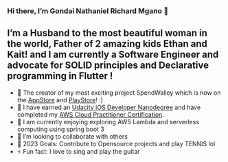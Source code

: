 ### Hi there, I’m Gondai Nathaniel Richard Mgano 👋
## I’m a Husband to the most beautiful woman in the world, Father of 2 amazing kids Ethan and Kait! and I am currently a Software Engineer and advocate for SOLID principles and Declarative programming in Flutter !
- 🔭 The creator of my most exciting project SpendWalley which is now on the [AppStore](https://apps.apple.com/tr/app/spendwalley/id6443815046) and [PlayStore](https://play.google.com/store/apps/details?id=za.co.get.SpendWalley.spend_walley&pli=1)! :)
- 🌱 I have earned an [Udacity iOS Developer Nanodegree](https://graduation.udacity.com/confirm/PXVAHHKF) and have completed my [AWS Cloud Practitioner Certification](https://www.credly.com/badges/d2971603-01b0-489b-a7ae-afdfb6d67854).
- 🌱 I am currently enjoying exploring AWS Lambda and serverless computing using spring boot 3
- 👯 I’m looking to collaborate with others
- 🥅 2023 Goals:  Contribute to Opensource projects and play TENNIS lol
- ⚡ Fun fact: I love to sing and play the guitar

